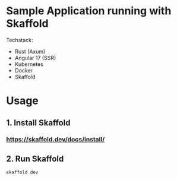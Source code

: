 # Sample Application running with Skaffold
Techstack:
 - Rust (Axum)
 - Angular 17 (SSR)
 - Kubernetes
 - Docker
 - Skaffold

# Usage
## 1. Install Skaffold
### https://skaffold.dev/docs/install/

## 2. Run Skaffold
```shell
skaffold dev
```